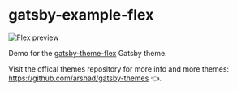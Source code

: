 # gatsby-example-flex

<img src="https://arshad.io/uploads/gatsby-theme-flex.gif" alt="Flex preview" />

Demo for the [gatsby-theme-flex](https://github.com/arshad/gatsby-themes/tree/master/themes/gatsby-theme-flex) Gatsby theme.

Visit the offical themes repository for more info and more themes: https://github.com/arshad/gatsby-themes 👈.
